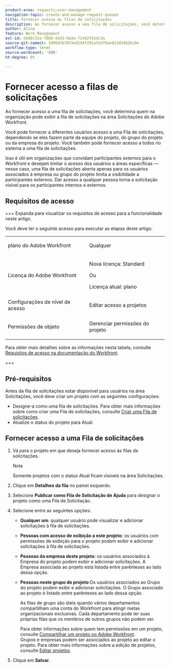 ```yaml
---
product-area: requests;user-management
navigation-topic: create-and-manage-request-queues
title: Fornecer acesso às filas de solicitações
description: Ao fornecer acesso a uma fila de solicitações, você determina quem na organização pode exibir a fila de solicitações na área Solicitações do Adobe Workfront.
author: Alina
feature: Work Management
exl-id: eb88c32a-f8b8-42d3-9a3a-72c62fd1dc3a
source-git-commit: 3d96d7b7073ad194f291afe370ae813d3482bc9e
workflow-type: tm+mt
source-wordcount: '509'
ht-degree: 0%

---
```


# Fornecer acesso a filas de solicitações

Ao fornecer acesso a uma fila de solicitações, você determina quem na organização pode exibir a fila de solicitações na área Solicitações do Adobe Workfront.

Você pode fornecer a diferentes usuários acesso a uma Fila de solicitações, dependendo se eles fazem parte da equipe do projeto, do grupo do projeto ou da empresa do projeto. Você também pode fornecer acesso a todos no sistema a uma fila de solicitações.

Isso é útil em organizações que convidam participantes externos para o Workfront e desejam limitar o acesso dos usuários a áreas específicas — nesse caso, uma fila de solicitações aberta apenas para os usuários associados à empresa ou grupo do projeto limita a visibilidade a participantes externos. Dar acesso a qualquer pessoa torna a solicitação visível para os participantes internos e externos.

## Requisitos de acesso

+++ Expanda para visualizar os requisitos de acesso para a funcionalidade neste artigo.

Você deve ter o seguinte acesso para executar as etapas deste artigo:

<table style="table-layout:auto"> 
 <col> 
 <col> 
 <tbody> 
  <tr> 
   <td role="rowheader">plano do Adobe Workfront</td> 
   <td> <p>Qualquer </p> </td> 
  </tr> 
  <tr> 
   <td role="rowheader">Licença do Adobe Workfront</td> 
   <td> 
   <p>Nova licença: Standard </p>
   Ou
   <p>Licença atual: plano </p> </td> 
  </tr> 
  <tr> 
   <td role="rowheader">Configurações de nível de acesso</td> 
   <td> <p>Editar acesso a projetos</p> </td> 
  </tr> 
  <tr> 
   <td role="rowheader">Permissões de objeto</td> 
   <td> <p> Gerenciar permissões do projeto</p> </td> 
  </tr> 
 </tbody> 
</table>

Para obter mais detalhes sobre as informações nesta tabela, consulte [Requisitos de acesso na documentação do Workfront](/help/quicksilver/administration-and-setup/add-users/access-levels-and-object-permissions/access-level-requirements-in-documentation.md).

+++

## Pré-requisitos

Antes da fila de solicitações estar disponível para usuários na área Solicitações, você deve criar um projeto com as seguintes configurações:

* Designe-a como uma fila de solicitações. Para obter mais informações sobre como criar uma Fila de solicitações, consulte [Criar uma Fila de solicitações](../../../manage-work/requests/create-and-manage-request-queues/create-request-queue.md).
* Atualize o status do projeto para Atual.

## Fornecer acesso a uma Fila de solicitações

1. Vá para o projeto em que deseja fornecer acesso às filas de solicitações.

   >[!NOTE]
   >
   >Somente projetos com o status Atual ficam visíveis na área Solicitações.

1. Clique em **Detalhes da fila** no painel esquerdo.
1. Selecione **Publicar como Fila de Solicitação de Ajuda** para designar o projeto como uma Fila de Solicitação.
1. Selecione entre as seguintes opções:

   * **Qualquer um**: qualquer usuário pode visualizar e adicionar solicitações à fila de solicitações.
   * **Pessoas com acesso de exibição a este projeto**: os usuários com permissões de exibição para o projeto podem exibir e adicionar solicitações à fila de solicitações.
   * **Pessoas da empresa deste projeto**: os usuários associados à Empresa do projeto podem exibir e adicionar solicitações. A Empresa associada ao projeto está listada entre parênteses ao lado dessa opção.
   * **Pessoas neste grupo de projeto**:Os usuários associados ao Grupo do projeto podem exibir e adicionar solicitações. O Grupo associado ao projeto é listado entre parênteses ao lado dessa opção.

     As filas de grupo são úteis quando vários departamentos compartilham uma conta do Workfront para atingir metas organizacionais exclusivas. Cada departamento pode ter suas próprias filas que os membros de outros grupos não podem ver.

     Para obter informações sobre quem tem permissões em um projeto, consulte [Compartilhar um projeto no Adobe Workfront](../../../workfront-basics/grant-and-request-access-to-objects/share-a-project.md).\
     Grupos e empresas podem ser associados ao projeto ao editar o projeto. Para obter mais informações sobre a edição de projetos, consulte [Editar projetos](../../../manage-work/projects/manage-projects/edit-projects.md).

1. Clique em **Salvar**.
